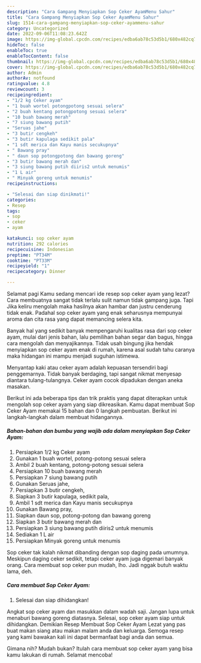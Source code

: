 ```yaml
---
description: "Cara Gampang Menyiapkan Sop Ceker AyamMenu Sahur"
title: "Cara Gampang Menyiapkan Sop Ceker AyamMenu Sahur"
slug: 1514-cara-gampang-menyiapkan-sop-ceker-ayammenu-sahur
category: Uncategorized
date: 2022-09-06T11:08:23.642Z
image: https://img-global.cpcdn.com/recipes/edba6ab78c53d5b1/680x482cq70/sop-ceker-ayam-foto-resep-utama.jpg
hideToc: false
enableToc: true
enableTocContent: false
thumbnail: https://img-global.cpcdn.com/recipes/edba6ab78c53d5b1/680x482cq70/sop-ceker-ayam-foto-resep-utama.jpg
cover: https://img-global.cpcdn.com/recipes/edba6ab78c53d5b1/680x482cq70/sop-ceker-ayam-foto-resep-utama.jpg
author: Admin
authorAv: notfound
ratingvalue: 4.8
reviewcount: 3
recipeingredient:
- "1/2 kg Ceker ayam"
- "1 buah wortel potongpotong sesuai selera"
- "2 buah kentang potongpotong sesuai selera"
- "10 buah bawang merah"
- "7 siung bawang putih"
- "Seruas jahe"
- "3 butir cengkeh"
- "3 butir kapulaga sedikit pala"
- "1 sdt merica dan Kayu manis secukupnya"
- " Bawang pray"
- " daun sop potongpotong dan bawang goreng"
- "3 butir bawang merah dan"
- "3 siung bawang putih diiris2 untuk menumis"
- "1 L air"
- " Minyak goreng untuk menumis"
recipeinstructions:

- "Selesai dan siap dinikmati!"
categories:
- Resep
tags:
- sop
- ceker
- ayam

katakunci: sop ceker ayam 
nutrition: 292 calories
recipecuisine: Indonesian
preptime: "PT34M"
cooktime: "PT33M"
recipeyield: "1"
recipecategory: Dinner

---
```



Selamat pagi Kamu sedang mencari ide resep sop ceker ayam yang lezat? Cara membuatnya sangat tidak terlalu sulit namun tidak gampang juga. Tapi Jika keliru mengolah maka hasilnya akan hambar dan justru cenderung tidak enak. Padahal sop ceker ayam yang enak seharusnya mempunyai aroma dan cita rasa yang dapat memancing selera kita.


Banyak hal yang sedikit banyak mempengaruhi kualitas rasa dari sop ceker ayam, mulai dari jenis bahan, lalu pemilihan bahan segar dan bagus, hingga cara mengolah dan menyajikannya. Tidak usah bingung jika hendak menyiapkan sop ceker ayam enak di rumah, karena asal sudah tahu caranya maka hidangan ini mampu menjadi suguhan istimewa.

Menyantap kaki atau ceker ayam adalah kepuasan tersendiri bagi penggemarnya. Tidak banyak berdaging, tapi sangat nikmat menyesap diantara tulang-tulangnya. Ceker ayam cocok dipadukan dengan aneka masakan.


Berikut ini ada beberapa tips dan trik praktis yang dapat diterapkan untuk mengolah sop ceker ayam yang siap dikreasikan. Kamu dapat membuat Sop Ceker Ayam memakai 15 bahan dan 0 langkah pembuatan. Berikut ini langkah-langkah dalam membuat hidangannya.

<!--inarticleads1-->

##### Bahan-bahan dan bumbu yang wajib ada dalam menyiapkan Sop Ceker Ayam:

1. Persiapkan 1/2 kg Ceker ayam
1. Gunakan 1 buah wortel, potong-potong sesuai selera
1. Ambil 2 buah kentang, potong-potong sesuai selera
1. Persiapkan 10 buah bawang merah
1. Persiapkan 7 siung bawang putih
1. Gunakan Seruas jahe,
1. Persiapkan 3 butir cengkeh,
1. Siapkan 3 butir kapulaga, sedikit pala,
1. Ambil 1 sdt merica dan Kayu manis secukupnya
1. Gunakan  Bawang pray,
1. Siapkan  daun sop, potong-potong dan bawang goreng
1. Siapkan 3 butir bawang merah dan
1. Persiapkan 3 siung bawang putih diiris2 untuk menumis
1. Sediakan 1 L air
1. Persiapkan  Minyak goreng untuk menumis


Sop ceker tak kalah nikmat dibanding dengan sop daging pada umumnya. Meskipun daging ceker sedikit, tetapi ceker ayam juga digemari banyak orang. Cara membuat sop ceker pun mudah, lho. Jadi nggak butuh waktu lama, deh. 

<!--inarticleads2-->

##### Cara membuat Sop Ceker Ayam:


1. Selesai dan siap dihidangkan!

Angkat sop ceker ayam dan masukkan dalam wadah saji. Jangan lupa untuk menaburi bawang goreng diatasnya. Selesai, sop ceker ayam siap untuk dihidangkan. Demikian Resep Membuat Sop Ceker Ayam Lezat yang pas buat makan siang atau makan malam anda dan keluarga. Semoga resep yang kami bawakan kali ini dapat bermanfaat bagi anda dan semua. 

Gimana nih? Mudah bukan? Itulah cara membuat sop ceker ayam yang bisa kamu lakukan di rumah. Selamat mencoba!
